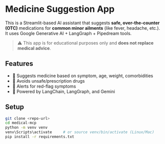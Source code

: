 # Medicine Suggestion App

This is a Streamlit-based AI assistant that suggests **safe, over-the-counter (OTC)** medications for **common minor ailments** (like fever, headache, etc.). It uses Google Generative AI + LangGraph + Pipedream tools.

> ⚠️ This app is for educational purposes only and **does not replace medical advice**.

## Features
- 💊 Suggests medicine based on symptom, age, weight, comorbidities
- 🚫 Avoids unsafe/prescription drugs
- 🛑 Alerts for red-flag symptoms
- 🤖 Powered by LangChain, LangGraph, and Gemini

## Setup

```bash
git clone <repo-url>
cd medical-mcp
python -m venv venv
venv\Scripts\activate     # or source venv/bin/activate (Linux/Mac)
pip install -r requirements.txt
